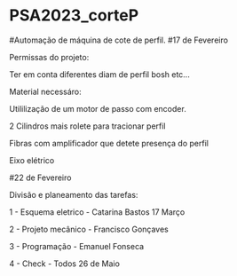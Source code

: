 # PSA2023_corteP
#Automação de máquina de cote de perfil.
#17 de Fevereiro

Permissas do projeto:

Ter em conta diferentes diam de perfil bosh etc...

Material necessáro:

Utililização de um motor de passo com encoder.

2 Cilindros mais rolete para tracionar perfil

Fibras com amplificador que detete presença do perfil

Eixo elétrico



#22 de Fevereiro

Divisão e planeamento das tarefas:

1 - Esquema eletrico - Catarina Bastos  17 Março

2 - Projeto mecânico - Francisco Gonçaves 

3 - Programação - Emanuel Fonseca 

4 - Check - Todos 26 de Maio

